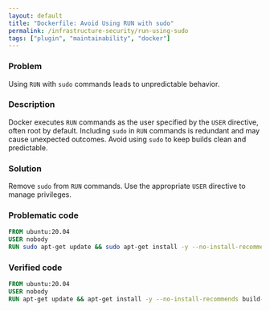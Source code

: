 ```yaml
---
layout: default
title: "Dockerfile: Avoid Using RUN with sudo"
permalink: /infrastructure-security/run-using-sudo
tags: ["plugin", "maintainability", "docker"]
---
```


### Problem
Using `RUN` with `sudo` commands leads to unpredictable behavior.

### Description
Docker executes `RUN` commands as the user specified by the `USER` directive, often root by default. Including `sudo` in `RUN` commands is redundant and may cause unexpected outcomes. Avoid using `sudo` to keep builds clean and predictable.

### Solution
Remove `sudo` from `RUN` commands. Use the appropriate `USER` directive to manage privileges.

### Problematic code
```dockerfile
FROM ubuntu:20.04
USER nobody
RUN sudo apt-get update && sudo apt-get install -y --no-install-recommends build-essential
```

### Verified code
```dockerfile
FROM ubuntu:20.04
USER nobody
RUN apt-get update && apt-get install -y --no-install-recommends build-essential
```